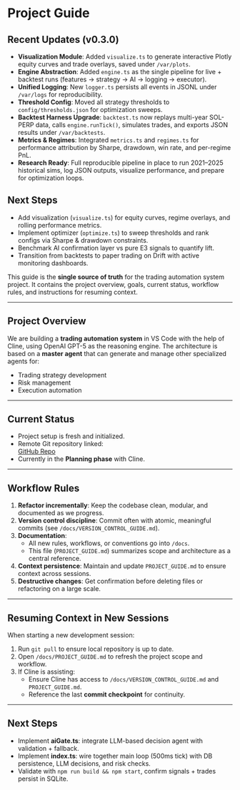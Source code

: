 # Project Guide

## Recent Updates (v0.3.0)
- **Visualization Module**: Added `visualize.ts` to generate interactive Plotly equity curves and trade overlays, saved under `/var/plots`.
- **Engine Abstraction**: Added `engine.ts` as the single pipeline for live + backtest runs (features → strategy → AI → logging → executor).
- **Unified Logging**: New `logger.ts` persists all events in JSONL under `/var/logs` for reproducibility.
- **Threshold Config**: Moved all strategy thresholds to `config/thresholds.json` for optimization sweeps.
- **Backtest Harness Upgrade**: `backtest.ts` now replays multi-year SOL-PERP data, calls `engine.runTick()`, simulates trades, and exports JSON results under `/var/backtests`.
- **Metrics & Regimes**: Integrated `metrics.ts` and `regimes.ts` for performance attribution by Sharpe, drawdown, win rate, and per-regime PnL.
- **Research Ready**: Full reproducible pipeline in place to run 2021–2025 historical sims, log JSON outputs, visualize performance, and prepare for optimization loops.

## Next Steps
- Add visualization (`visualize.ts`) for equity curves, regime overlays, and rolling performance metrics.
- Implement optimizer (`optimize.ts`) to sweep thresholds and rank configs via Sharpe & drawdown constraints.
- Benchmark AI confirmation layer vs pure E3 signals to quantify lift.
- Transition from backtests to paper trading on Drift with active monitoring dashboards.

This guide is the **single source of truth** for the trading automation system project. It contains the project overview, goals, current status, workflow rules, and instructions for resuming context.

---

## Project Overview

We are building a **trading automation system** in VS Code with the help of Cline, using OpenAI GPT-5 as the reasoning engine. The architecture is based on a **master agent** that can generate and manage other specialized agents for:
- Trading strategy development
- Risk management
- Execution automation

---

## Current Status

- Project setup is fresh and initialized.
- Remote Git repository linked:  
  [GitHub Repo](https://github.com/FastyFresh/drift-e3-bot)
- Currently in the **Planning phase** with Cline.

---

## Workflow Rules

1. **Refactor incrementally**: Keep the codebase clean, modular, and documented as we progress.
2. **Version control discipline**: Commit often with atomic, meaningful commits (see `/docs/VERSION_CONTROL_GUIDE.md`).
3. **Documentation**:  
   - All new rules, workflows, or conventions go into `/docs`.  
   - This file (`PROJECT_GUIDE.md`) summarizes scope and architecture as a central reference.
4. **Context persistence**: Maintain and update `PROJECT_GUIDE.md` to ensure context across sessions.
5. **Destructive changes**: Get confirmation before deleting files or refactoring on a large scale.

---

## Resuming Context in New Sessions

When starting a new development session:
1. Run `git pull` to ensure local repository is up to date.
2. Open `/docs/PROJECT_GUIDE.md` to refresh the project scope and workflow.
3. If Cline is assisting:
   - Ensure Cline has access to `/docs/VERSION_CONTROL_GUIDE.md` and `PROJECT_GUIDE.md`.
   - Reference the last **commit checkpoint** for continuity.

---

## Next Steps

- Implement **aiGate.ts**: integrate LLM-based decision agent with validation + fallback.
- Implement **index.ts**: wire together main loop (500ms tick) with DB persistence, LLM decisions, and risk checks.
- Validate with `npm run build && npm start`, confirm signals + trades persist in SQLite.
